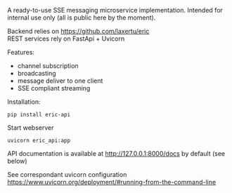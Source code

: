 A ready-to-use SSE messaging microservice implementation. 
Intended for internal use only (all is public here by the moment).

Backend relies on https://github.com/laxertu/eric  
REST services rely on FastApi + Uvicorn

Features:
* channel subscription
* broadcasting
* message deliver to one client
* SSE compliant streaming

Installation:

    pip install eric-api

Start webserver

    uvicorn eric_api:app

API documentation is available at http://127.0.0.1:8000/docs by default (see below)

See correspondant uvicorn configuration https://www.uvicorn.org/deployment/#running-from-the-command-line 


